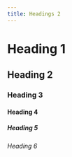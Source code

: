 ```yaml
---
title: Headings 2
---
```


# Heading 1
## Heading 2
### Heading 3
#### Heading 4
##### Heading 5
###### Heading 6